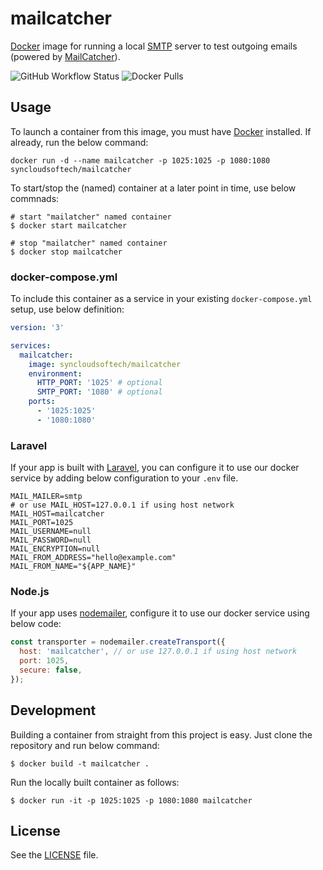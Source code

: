# mailcatcher

[Docker](https://www.docker.com) image for running a local [SMTP](https://en.wikipedia.org/wiki/Simple_Mail_Transfer_Protocol) server to test outgoing emails (powered by [MailCatcher](https://mailcatcher.me)).

![GitHub Workflow Status](https://img.shields.io/github/workflow/status/syncloudsoftech/docker-mailcatcher/ci)
![Docker Pulls](https://img.shields.io/docker/pulls/syncloudsoftech/mailcatcher)

## Usage

To launch a container from this image, you must have [Docker](https://www.docker.com) installed.
If already, run the below command:

```shell
docker run -d --name mailcatcher -p 1025:1025 -p 1080:1080 syncloudsoftech/mailcatcher
```

To start/stop the (named) container at a later point in time, use below commnads:

```
# start "mailatcher" named container
$ docker start mailcatcher

# stop "mailatcher" named container
$ docker stop mailcatcher
```

### docker-compose.yml

To include this container as a service in your existing `docker-compose.yml` setup, use below definition:

```yml
version: '3'

services:
  mailcatcher:
    image: syncloudsoftech/mailcatcher
    environment:
      HTTP_PORT: '1025' # optional
      SMTP_PORT: '1080' # optional
    ports:
      - '1025:1025'
      - '1080:1080'
```

### Laravel

If your app is built with [Laravel](https://laravel.com/), you can configure it to use our docker service by adding below configuration to your `.env` file.

```env
MAIL_MAILER=smtp
# or use MAIL_HOST=127.0.0.1 if using host network
MAIL_HOST=mailcatcher
MAIL_PORT=1025
MAIL_USERNAME=null
MAIL_PASSWORD=null
MAIL_ENCRYPTION=null
MAIL_FROM_ADDRESS="hello@example.com"
MAIL_FROM_NAME="${APP_NAME}"
```

### Node.js

If your app uses [nodemailer](https://nodemailer.com/), configure it to use our docker service using below code:

```js
const transporter = nodemailer.createTransport({
  host: 'mailcatcher', // or use 127.0.0.1 if using host network
  port: 1025,
  secure: false,
});
```

## Development

Building a container from straight from this project is easy.
Just clone the repository and run below command:

```shell
$ docker build -t mailcatcher .
```

Run the locally built container as follows:

```shell
$ docker run -it -p 1025:1025 -p 1080:1080 mailcatcher
```

## License

See the [LICENSE](LICENSE) file.
